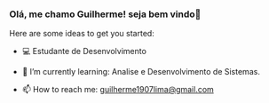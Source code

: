 ### Olá, me chamo Guilherme! seja bem vindo👋


Here are some ideas to get you started:

- 💻 Estudante de Desenvolvimento

- 🌱 I’m currently learning: Analise e Desenvolvimento de Sistemas.
- 📫 How to reach me: guilherme1907lima@gmail.com

<!--
**GuiilhermeLsantos/GuiilhermeLsantos** is a ✨ _special_ ✨ repository because its `README.md` (this file) appears on your GitHub profile.
